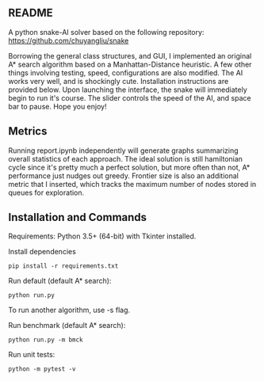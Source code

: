 ## README

A python snake-AI solver based on the following repository: https://github.com/chuyangliu/snake 

Borrowing the general class structures, and GUI, I implemented an original A* search algorithm based on a Manhattan-Distance heuristic. A few other things involving testing, speed, configurations are also modified. The AI works very well, and is shockingly cute. Installation instructions are provided below. Upon launching the interface, the snake will immediately begin to run it's course. The slider controls the speed of the AI, and space bar to pause. Hope you enjoy! 

## Metrics

Running report.ipynb independently will generate graphs summarizing overall statistics of each approach. The ideal solution is still hamiltonian cycle since it's pretty much a perfect solution, but more often than not, A* performance just nudges out greedy. Frontier size is also an additional metric that I inserted, which tracks the maximum number of nodes stored in queues for exploration.

## Installation and Commands

Requirements: Python 3.5+ (64-bit) with Tkinter installed.

Install dependencies  
```
pip install -r requirements.txt
```

Run default (default A* search): 
```
python run.py
```
To run another algorithm, use -s flag.  

Run benchmark (default A* search): 
```
python run.py -m bmck
```

Run unit tests:

```
python -m pytest -v
```
